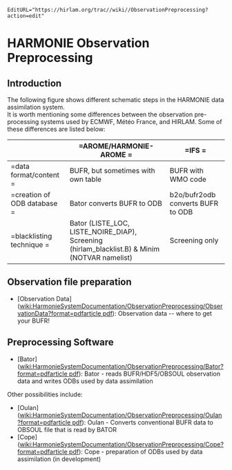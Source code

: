 ```@meta
EditURL="https://hirlam.org/trac//wiki//ObservationPreprocessing?action=edit"
```
# HARMONIE Observation Preprocessing
## Introduction
The following figure shows different schematic steps in the HARMONIE data assimilation system.  
It is worth mentioning some differences between the observation pre-processing systems used by ECMWF, Météo France, and HIRLAM. Some of these differences are listed below:

|                           |=AROME/HARMONIE-AROME                                                                         =|=IFS                                      =|
| --- | --- | --- |
|=data format/content      =| BUFR, but sometimes with own table                                                            | BUFR with WMO code                        |
|=creation of ODB database =| Bator converts BUFR to ODB                                                                    | b2o/bufr2odb converts BUFR to ODB         |
|=blacklisting technique   =| Bator (LISTE_LOC, LISTE_NOIRE_DIAP), Screening (hirlam_blacklist.B) & Minim (NOTVAR namelist) | Screening only                            |


## Observation file preparation
  * [Observation Data] ([wiki:HarmonieSystemDocumentation/ObservationPreprocessing/ObservationData?format=pdfarticle pdf](./ObservationPreprocessing/ObservationData.md)): Observation data -- where to get your BUFR!

## Preprocessing Software
  * [Bator] ([wiki:HarmonieSystemDocumentation/ObservationPreprocessing/Bator?format=pdfarticle pdf](./ObservationPreprocessing/Bator.md)): Bator - reads BUFR/HDF5/OBSOUL observation data and writes ODBs used by data assimilation

Other possibilities include:
  * [Oulan] ([wiki:HarmonieSystemDocumentation/ObservationPreprocessing/Oulan?format=pdfarticle pdf](./ObservationPreprocessing/Oulan.md)): Oulan - Converts conventional BUFR data to OBSOUL file that is read by BATOR
  * [Cope] ([wiki:HarmonieSystemDocumentation/ObservationPreprocessing/Cope?format=pdfarticle pdf](./ObservationPreprocessing/Cope.md)): Cope - preparation of ODBs used by data assimilation (in development)
